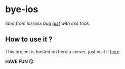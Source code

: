 # bye-ios

*Idea from ios/osx bug [gist](https://gist.github.com/pwnsdx/ce64de2760996a6c432f06d612e33aea) with css trick.*

## How to use it ?
This project is hosted on herolu server, just visit it [here](https://bye-ios.herokuapp.com)

**HAVE FUN :smirk:**
